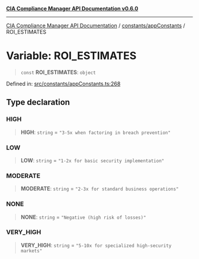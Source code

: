 [**CIA Compliance Manager API Documentation v0.6.0**](../../../README.md)

***

[CIA Compliance Manager API Documentation](../../../modules.md) / [constants/appConstants](../README.md) / ROI\_ESTIMATES

# Variable: ROI\_ESTIMATES

> `const` **ROI\_ESTIMATES**: `object`

Defined in: [src/constants/appConstants.ts:268](https://github.com/Hack23/cia-compliance-manager/blob/32fe683007dd7fe1aa6b244d2353e60fab4f51de/src/constants/appConstants.ts#L268)

## Type declaration

### HIGH

> **HIGH**: `string` = `"3-5x when factoring in breach prevention"`

### LOW

> **LOW**: `string` = `"1-2x for basic security implementation"`

### MODERATE

> **MODERATE**: `string` = `"2-3x for standard business operations"`

### NONE

> **NONE**: `string` = `"Negative (high risk of losses)"`

### VERY\_HIGH

> **VERY\_HIGH**: `string` = `"5-10x for specialized high-security markets"`
